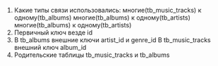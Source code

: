 1) Какие типы связи использовались:
   многие(tb_music_tracks) к одному(tb_albums)
   многие(tb_albums) к одному(tb_artists)
   многие(tb_albums) к одному(tb_artists) 
2) Первичный ключ везде id
3) В tb_albums внешние ключи artist_id и genre_id
   В tb_music_tracks внешний ключ album_id
4) Родительские таблицы tb_music_tracks и tb_albums